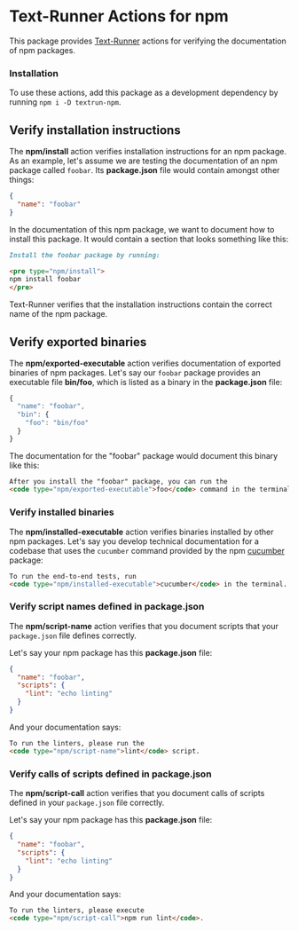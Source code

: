 # Text-Runner Actions for npm

This package provides [Text-Runner](https://github.com/kevgo/text-runner)
actions for verifying the documentation of npm packages.

### Installation

To use these actions, add this package as a development dependency by running
<code type="npm/install">npm i -D textrun-npm</code>.

## Verify installation instructions

The <b type="action/name-full">npm/install</b> action verifies installation
instructions for an npm package. As an example, let's assume we are testing the
documentation of an npm package called `foobar`.
<a type="workspace/new-file">Its **package.json** file would contain amongst
other things:

```json
{
  "name": "foobar"
}
```

</a>

<a type="workspace/new-file" filename="README.md">

In the documentation of this npm package, we want to document how to install
this package. It would contain a section that looks something like this:

```md
Install the foobar package by running:

<pre type="npm/install">
npm install foobar
</pre>
```

</a>

<a type="extension/run-textrunner">

Text-Runner verifies that the installation instructions contain the correct name
of the npm package.

</a>

## Verify exported binaries

The <b type="action/name-full">npm/exported-executable</b> action verifies
documentation of exported binaries of npm packages. Let's say our `foobar`
package provides an executable file <b type="bundled-executable">bin/foo</b>,
which is listed as a binary in the <a type="workspace/new-file">**package.json**
file:

```js
{
  "name": "foobar",
  "bin": {
    "foo": "bin/foo"
  }
}
```

</a>

<a type="workspace/new-file" filename="README.md">

The documentation for the "foobar" package would document this binary like this:

```md
After you install the "foobar" package, you can run the
<code type="npm/exported-executable">foo</code> command in the terminal.
```

<a type="extension/run-textrunner"></a>

### Verify installed binaries

The <b type="action/name-full">npm/installed-executable</b> action verifies
binaries installed by other npm packages. Let's say you develop technical
documentation for a codebase that uses the
<code type="create-npm-executable">cucumber</code> command provided by the npm
[cucumber](https://www.npmjs.com/package/@cucumber/cucumber) package:

<a type="workspace/new-file" filename="README.md">

```html
To run the end-to-end tests, run
<code type="npm/installed-executable">cucumber</code> in the terminal.
```

</a>

<a type="extension/run-textrunner"></a>

### Verify script names defined in package.json

The <b type="action/name-full">npm/script-name</b> action verifies that you
document scripts that your `package.json` file defines correctly.

Let's say your npm package has this
<a type="workspace/new-file">**package.json** file:

```json
{
  "name": "foobar",
  "scripts": {
    "lint": "echo linting"
  }
}
```

</a>

<a type="workspace/new-file" filename="README.md">

And your documentation says:

```html
To run the linters, please run the
<code type="npm/script-name">lint</code> script.
```

</a>

<a type="extension/run-textrunner"></a>

### Verify calls of scripts defined in package.json

The <b type="action/name-full">npm/script-call</b> action verifies that you
document calls of scripts defined in your `package.json` file correctly.

Let's say your npm package has this
<a type="workspace/new-file">**package.json** file:

```json
{
  "name": "foobar",
  "scripts": {
    "lint": "echo linting"
  }
}
```

</a>

<a type="workspace/new-file" filename="README.md">

And your documentation says:

```html
To run the linters, please execute
<code type="npm/script-call">npm run lint</code>.
```

</a>

<a type="extension/run-textrunner"></a>
